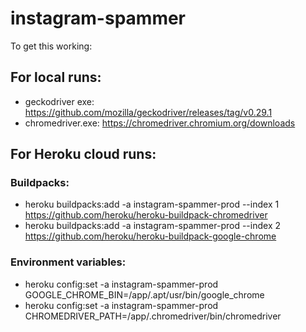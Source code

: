 # instagram-spammer
To get this working:

## For local runs:
- geckodriver exe: https://github.com/mozilla/geckodriver/releases/tag/v0.29.1
- chromedriver.exe: https://chromedriver.chromium.org/downloads

## For Heroku cloud runs:
### Buildpacks:
- heroku buildpacks:add -a instagram-spammer-prod --index 1 https://github.com/heroku/heroku-buildpack-chromedriver
- heroku buildpacks:add -a instagram-spammer-prod --index 2 https://github.com/heroku/heroku-buildpack-google-chrome

### Environment variables:
- heroku config:set -a instagram-spammer-prod GOOGLE_CHROME_BIN=/app/.apt/usr/bin/google_chrome
- heroku config:set -a instagram-spammer-prod CHROMEDRIVER_PATH=/app/.chromedriver/bin/chromedriver
